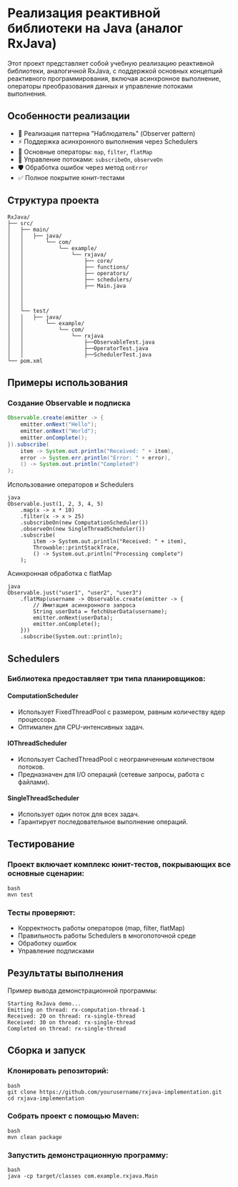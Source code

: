 # Реализация реактивной библиотеки на Java (аналог RxJava)

Этот проект представляет собой учебную реализацию реактивной библиотеки, аналогичной RxJava, с поддержкой основных концепций реактивного программирования, включая асинхронное выполнение, операторы преобразования данных и управление потоками выполнения.

## Особенности реализации

- 🧩 Реализация паттерна "Наблюдатель" (Observer pattern)
- ⚡ Поддержка асинхронного выполнения через Schedulers
- 🔁 Основные операторы: `map`, `filter`, `flatMap`
- 🔀 Управление потоками: `subscribeOn`, `observeOn`
- 🛡️ Обработка ошибок через метод `onError`
- ✅ Полное покрытие юнит-тестами

## Структура проекта
```
RxJava/
├── src/
│   ├── main/
│   │   ├── java/
│   │       └── com/
│   │           └── example/
│   │               └── rxjava/
│   │                   ├── core/               
│   │                   ├── functions/            
│   │                   ├── operators/               
│   │                   ├── schedulers/               
│   │                   ├── Main.java             
│   │                             
│   │                         
│   │   
│   └── test/
│   │   ├── java/                            
│   │       └── example/
│   │           └── com/
│   │               └── rxjava
│   │                   ├──ObservableTest.java
│   │                   ├──OperatorTest.java
│   │                   ├──SchedulerTest.java
└── pom.xml 
```

## Примеры использования

### Создание Observable и подписка
```java
Observable.create(emitter -> {
    emitter.onNext("Hello");
    emitter.onNext("World");
    emitter.onComplete();
}).subscribe(
    item -> System.out.println("Received: " + item),
    error -> System.err.println("Error: " + error),
    () -> System.out.println("Completed")
);
```
Использование операторов и Schedulers
```
java
Observable.just(1, 2, 3, 4, 5)
    .map(x -> x * 10)
    .filter(x -> x > 25)
    .subscribeOn(new ComputationScheduler())
    .observeOn(new SingleThreadScheduler())
    .subscribe(
        item -> System.out.println("Received: " + item),
        Throwable::printStackTrace,
        () -> System.out.println("Processing complete")
    );
```
Асинхронная обработка с flatMap
```
java
Observable.just("user1", "user2", "user3")
    .flatMap(username -> Observable.create(emitter -> {
        // Имитация асинхронного запроса
        String userData = fetchUserData(username);
        emitter.onNext(userData);
        emitter.onComplete();
    }))
    .subscribe(System.out::println);
```
## Schedulers
### Библиотека предоставляет три типа планировщиков:

#### ComputationScheduler
- Использует FixedThreadPool с размером, равным количеству ядер процессора.
- Оптимален для CPU-интенсивных задач.

#### IOThreadScheduler
- Использует CachedThreadPool с неограниченным количеством потоков.
- Предназначен для I/O операций (сетевые запросы, работа с файлами).

#### SingleThreadScheduler
- Использует один поток для всех задач.
- Гарантирует последовательное выполнение операций.

## Тестирование

### Проект включает комплекс юнит-тестов, покрывающих все основные сценарии:
```
bash
mvn test
```
### Тесты проверяют:

- Корректность работы операторов (map, filter, flatMap)
- Правильность работы Schedulers в многопоточной среде
- Обработку ошибок
- Управление подписками

## Результаты выполнения

Пример вывода демонстрационной программы:
```
Starting RxJava demo...
Emitting on thread: rx-computation-thread-1
Received: 20 on thread: rx-single-thread
Received: 30 on thread: rx-single-thread
Completed on thread: rx-single-thread
```
## Сборка и запуск

### Клонировать репозиторий:
```
bash
git clone https://github.com/yourusername/rxjava-implementation.git
cd rxjava-implementation
```

### Собрать проект с помощью Maven:
```
bash
mvn clean package
```
### Запустить демонстрационную программу:
```
bash
java -cp target/classes com.example.rxjava.Main
```
